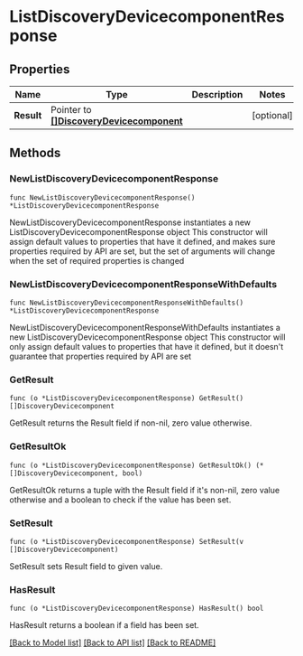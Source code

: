 # ListDiscoveryDevicecomponentResponse

## Properties

Name | Type | Description | Notes
------------ | ------------- | ------------- | -------------
**Result** | Pointer to [**[]DiscoveryDevicecomponent**](DiscoveryDevicecomponent.md) |  | [optional] 

## Methods

### NewListDiscoveryDevicecomponentResponse

`func NewListDiscoveryDevicecomponentResponse() *ListDiscoveryDevicecomponentResponse`

NewListDiscoveryDevicecomponentResponse instantiates a new ListDiscoveryDevicecomponentResponse object
This constructor will assign default values to properties that have it defined,
and makes sure properties required by API are set, but the set of arguments
will change when the set of required properties is changed

### NewListDiscoveryDevicecomponentResponseWithDefaults

`func NewListDiscoveryDevicecomponentResponseWithDefaults() *ListDiscoveryDevicecomponentResponse`

NewListDiscoveryDevicecomponentResponseWithDefaults instantiates a new ListDiscoveryDevicecomponentResponse object
This constructor will only assign default values to properties that have it defined,
but it doesn't guarantee that properties required by API are set

### GetResult

`func (o *ListDiscoveryDevicecomponentResponse) GetResult() []DiscoveryDevicecomponent`

GetResult returns the Result field if non-nil, zero value otherwise.

### GetResultOk

`func (o *ListDiscoveryDevicecomponentResponse) GetResultOk() (*[]DiscoveryDevicecomponent, bool)`

GetResultOk returns a tuple with the Result field if it's non-nil, zero value otherwise
and a boolean to check if the value has been set.

### SetResult

`func (o *ListDiscoveryDevicecomponentResponse) SetResult(v []DiscoveryDevicecomponent)`

SetResult sets Result field to given value.

### HasResult

`func (o *ListDiscoveryDevicecomponentResponse) HasResult() bool`

HasResult returns a boolean if a field has been set.


[[Back to Model list]](../README.md#documentation-for-models) [[Back to API list]](../README.md#documentation-for-api-endpoints) [[Back to README]](../README.md)


